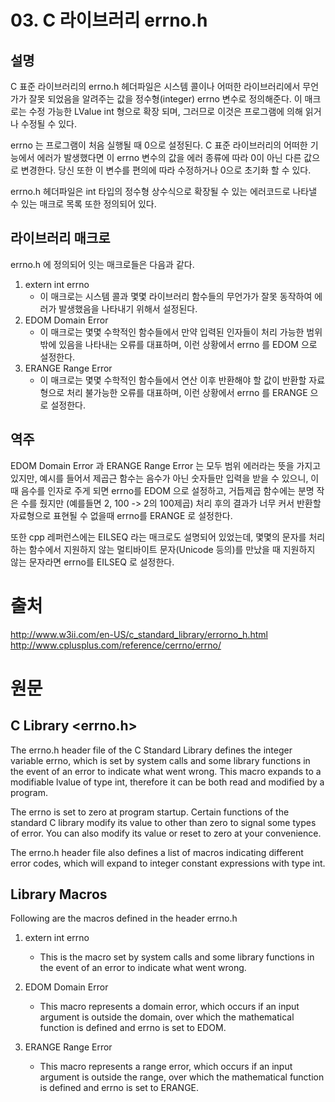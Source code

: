 # 03. C 라이브러리 errno.h
## 설명
C 표준 라이브러리의 errno.h 헤더파일은 시스템 콜이나 어떠한 라이브러리에서 무언가가 잘못 되었음을 알려주는 값을 정수형(integer) errno 변수로 정의해준다. 이 매크로는 수정 가능한 LValue int 형으로 확장 되며, 그러므로 이것은 프로그램에 의해 읽거나 수정될 수 있다.

errno 는 프로그램이 처음 실행될 때 0으로 설정된다. C 표준 라이브러리의 어떠한 기능에서 에러가 발생했다면 이 errno 변수의 값을 에러 종류에 따라 0이 아닌 다른 값으로 변경한다. 당신 또한 이 변수를 편의에 따라 수정하거나 0으로 초기화 할 수 있다.

errno.h 헤더파일은 int 타입의 정수형 상수식으로 확장될 수 있는 에러코드로 나타낼 수 있는 매크로 목록 또한 정의되어 있다.

## 라이브러리 매크로
errno.h 에 정의되어 잇는 매크로들은 다음과 같다.
1. extern int errno
    - 이 매크로는 시스템 콜과 몇몇 라이브러리 함수들의 무언가가 잘못 동작하여 에러가 발생했음을 나타내기 위해서 설정된다.
2. EDOM Domain Error
    - 이 매크로는 몇몇 수학적인 함수들에서 만약 입력된 인자들이 처리 가능한 범위 밖에 있음을 나타내는 오류를 대표하며, 이런 상황에서 errno 를 EDOM 으로 설정한다.
3. ERANGE Range Error
    - 이 매크로는 몇몇 수학적인 함수들에서 연산 이후 반환해야 할 값이 반환할 자료형으로 처리 불가능한 오류를 대표하며, 이런 상황에서 errno 를 ERANGE 으로 설정한다.

## 역주
EDOM Domain Error 과 ERANGE Range Error 는 모두 범위 에러라는 뜻을 가지고 있지만, 예시를 들어서 제곱근 함수는 음수가 아닌 숫자들만 입력을 받을 수 있으니, 이때 음수를 인자로 주게 되면 errno를 EDOM 으로 설정하고, 거듭제곱 함수에는 분명 작은 수를 줬지만 (예를들면 2, 100 -> 2의 100제곱) 처리 후의 결과가 너무 커서 반환할 자료형으로 표현될 수 없을때 errno를 ERANGE 로 설정한다.

또한 cpp 레퍼런스에는 EILSEQ 라는 매크로도 설명되어 있었는데, 몇몇의 문자를 처리하는 함수에서 지원하지 않는 멀티바이트 문자(Unicode 등의)를 만났을 때 지원하지 않는 문자라면 errno를 EILSEQ 로 설정한다.


# 출처
http://www.w3ii.com/en-US/c_standard_library/errorno_h.html
http://www.cplusplus.com/reference/cerrno/errno/


# 원문
## C Library <errno.h>

The errno.h header file of the C Standard Library defines the integer variable errno, which is set by system calls and some library functions in the event of an error to indicate what went wrong. This macro expands to a modifiable lvalue of type int, therefore it can be both read and modified by a program.

The errno is set to zero at program startup. Certain functions of the standard C library modify its value to other than zero to signal some types of error. You can also modify its value or reset to zero at your convenience.

The errno.h header file also defines a list of macros indicating different error codes, which will expand to integer constant expressions with type int.

## Library Macros
Following are the macros defined in the header errno.h 


1. extern int errno
    - This is the macro set by system calls and some library functions in the event of an error to indicate what went wrong.

2. EDOM Domain Error
    - This macro represents a domain error, which occurs if an input argument is outside the domain, over which the mathematical function is defined and errno is set to EDOM.

3. ERANGE Range Error
    - This macro represents a range error, which occurs if an input argument is outside the range, over which the mathematical function is defined and errno is set to ERANGE.